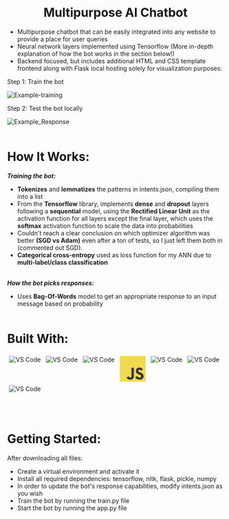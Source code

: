 <h1 align="center"> Multipurpose AI Chatbot </h1>

- Multipurpose chatbot that can be easily integrated into any website to provide a place for user queries
- Neural network layers implemented using Tensorflow (More in-depth explanation of how the bot works in the section below!)
- Backend focused, but includes additional HTML and CSS template frontend along with Flask local hosting solely for visualization purposes:

Step 1: Train the bot

![Example-training](https://user-images.githubusercontent.com/83842735/183676409-9ba03c55-e7be-41a2-a312-3b73a8274efc.png)

Step 2: Test the bot locally

![Example_Response](https://user-images.githubusercontent.com/83842735/183676890-be6f4dab-6b8d-4d57-89cf-0976bfc35c14.png)
<br></br>

# How It Works:

___Training the bot:___

- __Tokenizes__ and __lemmatizes__ the patterns in intents.json, compiling them into a list
- From the __Tensorflow__ library, implements __dense__ and __dropout__ layers following a __sequential__ model, using the __Rectified Linear Unit__ as the activation function for all layers except the final layer, which uses the __softmax__ activation function to scale the data into probabilities
- Couldn't reach a clear conclusion on which optimizer algorithm was better __(SGD vs Adam)__ even after a ton of tests, so I just left them both in (commented out SGD).
- __Categorical cross-entropy__ used as loss function for my ANN due to __multi-label/class classification__
<br></br>

___How the bot picks responses:___

- Uses __Bag-Of-Words__ model to get an appropriate response to an input message based on probability
<br></br>

# Built With:
<p>
<img src="https://upload.wikimedia.org/wikipedia/commons/thumb/c/c3/Python-logo-notext.svg/1200px-Python-logo-notext.svg.png" alt="VS Code" height="65" style="vertical-align:top; margin:4px">
<img src="https://upload.wikimedia.org/wikipedia/commons/thumb/2/2d/Tensorflow_logo.svg/1200px-Tensorflow_logo.svg.png" alt="VS Code" height="60" style="vertical-align:top; margin:4px">
<img src="https://upload.wikimedia.org/wikipedia/commons/thumb/a/ae/Keras_logo.svg/1200px-Keras_logo.svg.png" alt="VS Code" height="60" style="vertical-align:top; margin:4px">
<img src="https://raw.githubusercontent.com/github/explore/80688e429a7d4ef2fca1e82350fe8e3517d3494d/topics/javascript/javascript.png" alt="VS Code" height="60" style="vertical-align:top; margin:4px">
<img src="https://cdn.worldvectorlogo.com/logos/html-1.svg" alt="VS Code" height="60" style="vertical-align:top; margin:4px">
<img src="https://cdn4.iconfinder.com/data/icons/social-media-logos-6/512/121-css3-512.png" alt="VS Code" height="60" style="vertical-align:top; margin:4px">
<img src="https://www.pngkey.com/png/detail/98-985032_flask-logo-flask-python-icon.png" alt="VS Code" height="60" style="vertical-align:top; margin:4px">
</p>
<br></br>

# Getting Started:
After downloading all files:
- Create a virtual environment and activate it
- Install all required dependencies: tensorflow, nltk, flask, pickle, numpy
- In order to update the bot's response capabilities, modify intents.json as you wish
- Train the bot by running the train.py file
- Start the bot by running the app.py file
<br></br>



